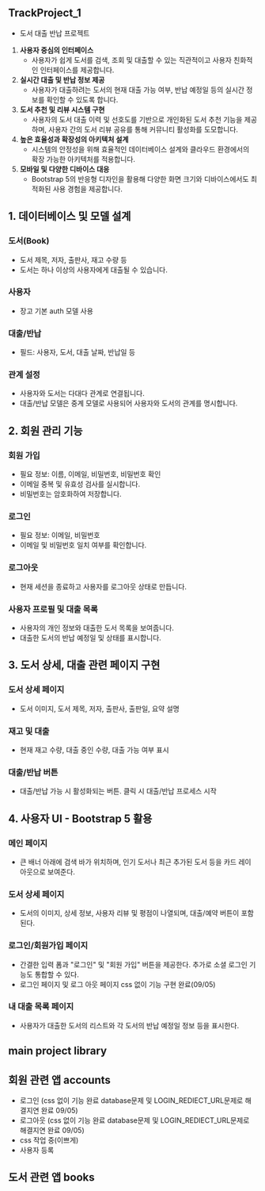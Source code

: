 ## TrackProject_1
- 도서 대출 반납 프로젝트
1. **사용자 중심의 인터페이스**
    - 사용자가 쉽게 도서를 검색, 조회 및 대출할 수 있는 직관적이고 사용자 친화적인 인터페이스를 제공합니다.
2. **실시간 대출 및 반납 정보 제공**
    - 사용자가 대출하려는 도서의 현재 대출 가능 여부, 반납 예정일 등의 실시간 정보를 확인할 수 있도록 합니다.
3. **도서 추천 및 리뷰 시스템 구현**
    - 사용자의 도서 대출 이력 및 선호도를 기반으로 개인화된 도서 추천 기능을 제공하며, 사용자 간의 도서 리뷰 공유를 통해 커뮤니티 활성화를 도모합니다.
4. **높은 효율성과 확장성의 아키텍처 설계**
    - 시스템의 안정성을 위해 효율적인 데이터베이스 설계와 클라우드 환경에서의 확장 가능한 아키텍처를 적용합니다.
5. **모바일 및 다양한 디바이스 대응**
    - Bootstrap 5의 반응형 디자인을 활용해 다양한 화면 크기와 디바이스에서도 최적화된 사용 경험을 제공합니다.

## 1. 데이터베이스 및 모델 설계

### 도서(Book)

- 도서 제목, 저자, 출판사, 재고 수량 등
- 도서는 하나 이상의 사용자에게 대출될 수 있습니다.

### 사용자

- 장고 기본 auth 모델 사용

### 대출/반납

- 필드: 사용자, 도서, 대출 날짜, 반납일 등

### 관계 설정

- 사용자와 도서는 다대다 관계로 연결됩니다.
- 대출/반납 모델은 중계 모델로 사용되어 사용자와 도서의 관계를 명시합니다.

## 2. ****회원 관리 기능****

### **회원 가입**

- 필요 정보: 이름, 이메일, 비밀번호, 비밀번호 확인
- 이메일 중복 및 유효성 검사를 실시합니다.
- 비밀번호는 암호화하여 저장합니다.

### **로그인**

- 필요 정보: 이메일, 비밀번호
- 이메일 및 비밀번호 일치 여부를 확인합니다.

### **로그아웃**

- 현재 세션을 종료하고 사용자를 로그아웃 상태로 만듭니다.

### **사용자 프로필 및 대출 목록**

- 사용자의 개인 정보와 대출한 도서 목록을 보여줍니다.
- 대출한 도서의 반납 예정일 및 상태를 표시합니다.

## 3. 도서 상세, 대출 관련 페이지 구현

### **도서 상세 페이지**

- 도서 이미지, 도서 제목, 저자, 출판사, 출판일, 요약 설명

### **재고 및 대출**

- 현재 재고 수량, 대출 중인 수량, 대출 가능 여부 표시

### **대출/반납 버튼**

- 대출/반납 가능 시 활성화되는 버튼. 클릭 시 대출/반납 프로세스 시작

## 4. **사용자 UI - Bootstrap 5 활용**

### **메인 페이지**

- 큰 배너 아래에 검색 바가 위치하며, 인기 도서나 최근 추가된 도서 등을 카드 레이아웃으로 보여준다.

### **도서 상세 페이지**

- 도서의 이미지, 상세 정보, 사용자 리뷰 및 평점이 나열되며, 대출/예약 버튼이 포함된다.

### **로그인/회원가입 페이지**

- 간결한 입력 폼과 "로그인" 및 "회원 가입" 버튼을 제공한다. 추가로 소셜 로그인 기능도 통합할 수 있다.
- 로그인 페이지 및 로그 아웃 페이지 css 없이 기능 구현 완료(09/05)

### **내 대출 목록 페이지**

- 사용자가 대출한 도서의 리스트와 각 도서의 반납 예정일 정보 등을 표시한다.

## main project library
## 회원 관련 앱 accounts
- 로그인 (css 없이 기능 완료 database문제 및 LOGIN_REDIECT_URL문제로 해결지연 완료 09/05)
- 로그아웃 (css 없이 기능 완료 database문제 및 LOGIN_REDIECT_URL문제로 해결지연 완료 09/05)
- css 작업 중(이쁘게)
- 사용자 등록
## 도서 관련 앱 books